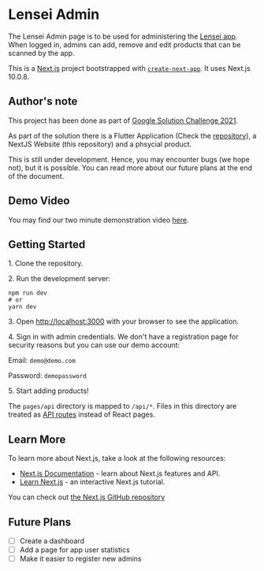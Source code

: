 # Lensei Admin
The Lensei Admin page is to be used for administering the [Lensei app](https://github.com/alestiago/google-solution-challenge). When logged in, admins can add, remove and edit products that can be scanned by the app.

This is a [Next.js](https://nextjs.org/) project bootstrapped with [`create-next-app`](https://github.com/vercel/next.js/tree/canary/packages/create-next-app). It uses Next.js 10.0.8.

## Author's note
This project has been done as part of [Google Solution Challenge 2021](https://developers.google.com/community/dsc-solution-challenge).

As part of the solution there is a Flutter Application (Check the [repository](https://github.com/alestiago/google-solution-challenge)), a NextJS Website (this repository) and a phsycial product.

This is still under development. Hence, you may encounter bugs (we hope not), but it is possible. You can read more about our future plans at the end of the document.

## Demo Video
You may find our two minute demonstration video [here]().

## Getting Started
1\. Clone the repository.

2\. Run the development server:
```
npm run dev
# or
yarn dev
```
3\. Open [http://localhost:3000](http://localhost:3000) with your browser to see the application.

4\. Sign in with admin credentials. We don't have a registration page for security reasons but you can use our demo account:

Email: `demo@demo.com`

Password: `demopassword`

5\. Start adding products!

The `pages/api` directory is mapped to `/api/*`. Files in this directory are treated as [API routes](https://nextjs.org/docs/api-routes/introduction) instead of React pages.

## Learn More
To learn more about Next.js, take a look at the following resources:

- [Next.js Documentation](https://nextjs.org/docs) - learn about Next.js features and API.
- [Learn Next.js](https://nextjs.org/learn) - an interactive Next.js tutorial.

You can check out [the Next.js GitHub repository](https://github.com/vercel/next.js/)

## Future Plans
- [ ] Create a dashboard
- [ ] Add a page for app user statistics
- [ ] Make it easier to register new admins
